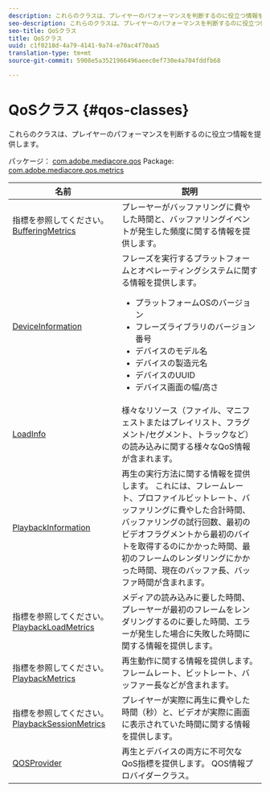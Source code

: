 ```yaml
---
description: これらのクラスは、プレイヤーのパフォーマンスを判断するのに役立つ情報を提供します。
seo-description: これらのクラスは、プレイヤーのパフォーマンスを判断するのに役立つ情報を提供します。
seo-title: QoSクラス
title: QoSクラス
uuid: c1f0218d-4a79-4141-9a74-e70ac4f70aa5
translation-type: tm+mt
source-git-commit: 5908e5a3521966496aeec0ef730e4a704fddfb68

---
```



# QoSクラス {#qos-classes}

これらのクラスは、プレイヤーのパフォーマンスを判断するのに役立つ情報を提供します。

パッケージ： [com.adobe.mediacore.qos](https://help.adobe.com/en_US/primetime/api/psdk/javadoc_1.4/com/adobe/mediacore/qos/package-summary.html) Package: [com.adobe.mediacore.qos.metrics](https://help.adobe.com/en_US/primetime/api/psdk/javadoc_1.4/com/adobe/mediacore/qos/metrics/package-summary.html)

<table frame="all" colsep="1" rowsep="1" id="table_2893EFF9755149159A4F94E781C76B6E"> 
 <thead> 
  <tr rowsep="1"> 
   <th colname="1" class="entry"> 名前 </th> 
   <th colname="2" class="entry"> 説明 </th> 
  </tr> 
 </thead>
 <tbody> 
  <tr rowsep="1"> 
   <td colname="1"><span class="codeph">指標を参照してください。<a href="https://help.adobe.com/en_US/primetime/api/psdk/javadoc_1.4/com/adobe/mediacore/qos/metrics/BufferingMetrics.html" format="html" scope="external"> BufferingMetrics</a></span></td> 
   <td colname="2"> プレーヤーがバッファリングに費やした時間と、バッファリングイベントが発生した頻度に関する情報を提供します。 </td> 
  </tr> 
  <tr rowsep="1"> 
   <td colname="1"><span class="codeph"><a href="https://help.adobe.com/en_US/primetime/api/psdk/javadoc_1.4/com/adobe/mediacore/qos/DeviceInformation.html" format="html" scope="external"> DeviceInformation</a> </span></td> 
   <td colname="2">フレーズを実行するプラットフォームとオペレーティングシステムに関する情報を提供します。 
    <ul id="ul_0DE69F3B38E84964AB98DCCD11E5E123"> 
     <li id="li_19B2D1889FCA4B0F8FCB0EE8F87353B2">プラットフォームOSのバージョン </li> 
     <li id="li_CA35F4A48FD34555AC7D7832D5997AD4">フレーズライブラリのバージョン番号 </li> 
     <li id="li_30D38320C2A3440E92C0A477FFFBF9A0">デバイスのモデル名 </li> 
     <li id="li_2D15164B987E405685B96A900EBF041D">デバイスの製造元名 </li> 
     <li id="li_B78485CB9580444DB9694404706BA191">デバイスのUUID </li> 
     <li id="li_841EA77499B44F0692192F9DE1A798E4">デバイス画面の幅/高さ </li> 
    </ul> </td> 
  </tr> 
  <tr rowsep="1"> 
   <td colname="1"><span class="codeph"><a href="https://help.adobe.com/en_US/primetime/api/psdk/javadoc_1.4/com/adobe/mediacore/qos/LoadInfo.html" format="html" scope="external"> LoadInfo</a></span> </td> 
   <td colname="2"> 様々なリソース（ファイル、マニフェストまたはプレイリスト、フラグメント/セグメント、トラックなど）の読み込みに関する様々なQoS情報が含まれます。 </td> 
  </tr> 
  <tr rowsep="1"> 
   <td colname="1"><span class="codeph"><a href="https://help.adobe.com/en_US/primetime/api/psdk/javadoc_1.4/com/adobe/mediacore/qos/PlaybackInformation.html" format="html" scope="external"> PlaybackInformation</a></span> </td> 
   <td colname="2"> 再生の実行方法に関する情報を提供します。 これには、フレームレート、プロファイルビットレート、バッファリングに費やした合計時間、バッファリングの試行回数、最初のビデオフラグメントから最初のバイトを取得するのにかかった時間、最初のフレームのレンダリングにかかった時間、現在のバッファ長、バッファ時間が含まれます。 </td> 
  </tr> 
  <tr rowsep="1"> 
   <td colname="1"><span class="codeph">指標を参照してください。<a href="https://help.adobe.com/en_US/primetime/api/psdk/javadoc_1.4/com/adobe/mediacore/qos/metrics/PlaybackLoadMetrics.html" format="html" scope="external"> PlaybackLoadMetrics</a></span> </td> 
   <td colname="2"> メディアの読み込みに要した時間、プレーヤーが最初のフレームをレンダリングするのに要した時間、エラーが発生した場合に失敗した時間に関する情報を提供します。 </td> 
  </tr> 
  <tr rowsep="1"> 
   <td colname="1"><span class="codeph">指標を参照してください。<a href="https://help.adobe.com/en_US/primetime/api/psdk/javadoc_1.4/com/adobe/mediacore/qos/metrics/PlaybackLoadMetrics.html" format="html" scope="external"> PlaybackMetrics</a> </span></td> 
   <td colname="2"> 再生動作に関する情報を提供します。 フレームレート、ビットレート、バッファー長などが含まれます。 </td> 
  </tr> 
  <tr rowsep="1"> 
   <td colname="1"><span class="codeph">指標を参照してください。<a href="https://help.adobe.com/en_US/primetime/api/psdk/javadoc_1.4/com/adobe/mediacore/qos/metrics/PlaybackSessionMetrics.html" format="html" scope="external"> PlaybackSessionMetrics</a></span> </td> 
   <td colname="2"> プレイヤーが実際に再生に費やした時間（秒）と、ビデオが実際に画面に表示されていた時間に関する情報を提供します。 </td> 
  </tr> 
  <tr rowsep="1"> 
   <td colname="1"><span class="codeph"><a href="https://help.adobe.com/en_US/primetime/api/psdk/javadoc_1.4/com/adobe/mediacore/qos/QOSProvider.html" format="html" scope="external"> QOSProvider</a></span></td> 
   <td colname="2">再生とデバイスの両方に不可欠なQoS指標を提供します。 QOS情報プロバイダークラス。</td> 
  </tr> 
 </tbody> 
</table>
